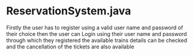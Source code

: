 # ReservationSystem.java
Firstly the user has to register using a valid user name and password of their choice then the user can Login using their user name and password through which they registered
the available trains details can be checked and the cancellation of the tickets are also available 
